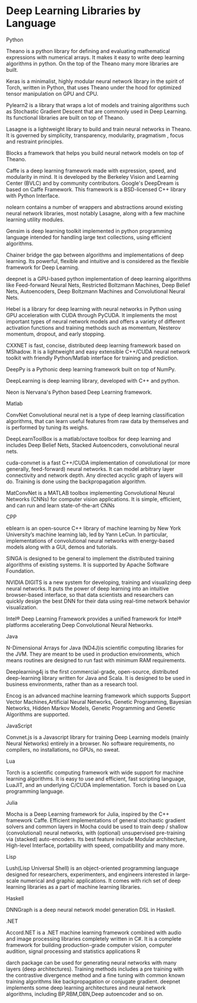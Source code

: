 # Deep Learning Libraries by Language

Python

Theano is a python library for defining and evaluating mathematical expressions with numerical arrays. It makes it easy to write deep learning algorithms in python. On the top of the Theano many more libraries are built.

Keras is a minimalist, highly modular neural network library in the spirit of Torch, written in Python, that uses Theano under the hood for optimized tensor manipulation on GPU and CPU.

Pylearn2 is a library that wraps a lot of models and training algorithms such as Stochastic Gradient Descent that are commonly used in Deep Learning. Its functional libraries are built on top of Theano.

Lasagne is a lightweight library to build and train neural networks in Theano. It is governed by simplicity, transparency, modularity, pragmatism , focus and restraint principles.

Blocks a framework that helps you build neural network models on top of Theano.

Caffe is a deep learning framework made with expression, speed, and modularity in mind. It is developed by the Berkeley Vision and Learning Center (BVLC) and by community contributors. Google's DeepDream is based on Caffe Framework. This framework is a BSD-licensed C++ library with Python Interface.

nolearn contains a number of wrappers and abstractions around existing neural network libraries, most notably Lasagne, along with a few machine learning utility modules.

Gensim is deep learning toolkit implemented in python programming language intended for handling large text collections, using efficient algorithms.

Chainer bridge the gap between algorithms and implementations of deep learning. Its powerful, flexible and intuitive and is considered as the flexible framework for Deep Learning.

deepnet is a GPU-based python implementation of deep learning algorithms like Feed-forward Neural Nets, Restricted Boltzmann Machines, Deep Belief Nets, Autoencoders, Deep Boltzmann Machines and Convolutional Neural Nets.

Hebel is a library for deep learning with neural networks in Python using GPU acceleration with CUDA through PyCUDA. It implements the most important types of neural network models and offers a variety of different activation functions and training methods such as momentum, Nesterov momentum, dropout, and early stopping.

CXXNET is fast, concise, distributed deep learning framework based on MShadow. It is a lightweight and easy extensible C++/CUDA neural network toolkit with friendly Python/Matlab interface for training and prediction.

DeepPy is a Pythonic deep learning framework built on top of NumPy.

DeepLearning is deep learning library, developed with C++ and python.

Neon is Nervana's Python based Deep Learning framework.

Matlab

ConvNet Convolutional neural net is a type of deep learning classification algorithms, that can learn useful features from raw data by themselves and is performed by tuning its weighs.

DeepLearnToolBox is a matlab/octave toolbox for deep learning and includes Deep Belief Nets, Stacked Autoencoders, convolutional neural nets.

cuda-convnet is a fast C++/CUDA implementation of convolutional (or more generally, feed-forward) neural networks. It can model arbitrary layer connectivity and network depth. Any directed acyclic graph of layers will do. Training is done using the backpropagation algorithm.

MatConvNet  is a MATLAB toolbox implementing Convolutional Neural Networks (CNNs) for computer vision applications. It is simple, efficient, and can run and learn state-of-the-art CNNs

CPP

eblearn is an open-source C++ library of machine learning by New York University’s machine learning lab, led by Yann LeCun. In particular, implementations of convolutional neural networks with energy-based models along with a GUI, demos and tutorials.

SINGA is designed to be general to implement the distributed training algorithms of existing systems. It is supported by Apache Software Foundation.

NVIDIA DIGITS is a new system for developing, training and visualizing deep neural networks. It puts the power of deep learning into an intuitive browser-based interface, so that data scientists and researchers can quickly design the best DNN for their data using real-time network behavior visualization.

Intel® Deep Learning Framework provides a unified framework for Intel® platforms accelerating Deep Convolutional Neural Networks.

Java

N-Dimensional Arrays for Java (ND4J)is scientific computing libraries for the JVM. They are meant to be used in production environments, which means routines are designed to run fast with minimum RAM requirements.

Deeplearning4j is the first commercial-grade, open-source, distributed deep-learning library written for Java and Scala. It is designed to be used in business environments, rather than as a research tool.

Encog is an advanced machine learning framework which supports Support Vector Machines,Artificial Neural Networks, Genetic Programming, Bayesian Networks, Hidden Markov Models, Genetic Programming and Genetic Algorithms are supported.

JavaScript

Convnet.js is a Javascript library for training Deep Learning models (mainly Neural Networks) entirely in a browser. No software requirements, no compilers, no installations, no GPUs, no sweat.

Lua

Torch is a scientific computing framework with wide support for machine learning algorithms. It is easy to use and efficient, fast scripting language, LuaJIT, and an underlying C/CUDA implementation. Torch is based on Lua programming language.

Julia

Mocha is a Deep Learning framework for Julia, inspired by the C++ framework Caffe. Efficient implementations of general stochastic gradient solvers and common layers in Mocha could be used to train deep / shallow (convolutional) neural networks, with (optional) unsupervised pre-training via (stacked) auto-encoders. Its best feature include Modular architecture, High-level Interface, portability with speed, compatibility and many more.

Lisp

Lush(Lisp Universal Shell) is an object-oriented programming language designed for researchers, experimenters, and engineers interested in large-scale numerical and graphic applications. It comes with rich set of deep learning libraries as a part of machine learning libraries.

Haskell

DNNGraph is a deep neural network model generation DSL in Haskell.

.NET

Accord.NET is a .NET machine learning framework combined with audio and image processing libraries completely written in C#. It is a complete framework for building production-grade computer vision, computer audition, signal processing and statistics applications
R

darch package can be used for generating neural networks with many layers (deep architectures). Training methods includes a pre training with the contrastive divergence method and a fine tuning with common known training algorithms like backpropagation or conjugate gradient.
deepnet implements some deep learning architectures and neural network algorithms, including BP,RBM,DBN,Deep autoencoder and so on.
